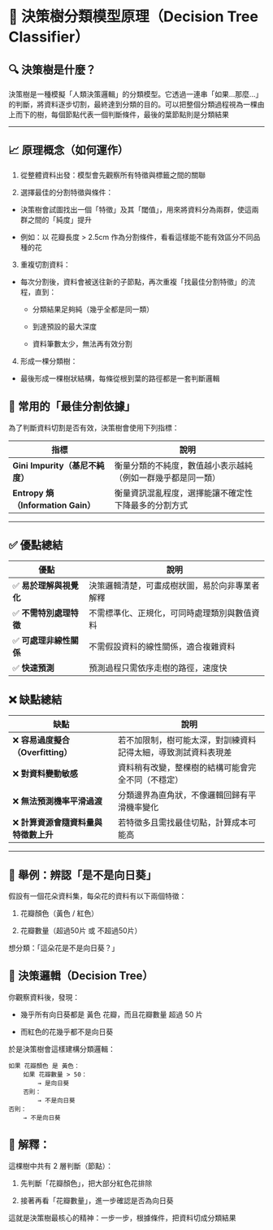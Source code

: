 # 🌳 決策樹分類模型原理（Decision Tree Classifier）

## 🔍 決策樹是什麼？

決策樹是一種模擬「人類決策邏輯」的分類模型。它透過一連串「如果...那麼...」的判斷，將資料逐步切割，最終達到分類的目的。可以把整個分類過程視為一棵由上而下的樹，每個節點代表一個判斷條件，最後的葉節點則是分類結果

---

## 📈 原理概念（如何運作）

1. 從整體資料出發：模型會先觀察所有特徵與標籤之間的關聯

2. 選擇最佳的分割特徵與條件：

- 決策樹會試圖找出一個「特徵」及其「閾值」，用來將資料分為兩群，使這兩群之間的「純度」提升

- 例如：以 花瓣長度 > 2.5cm 作為分割條件，看看這樣能不能有效區分不同品種的花

3. 重複切割資料：

- 每次分割後，資料會被送往新的子節點，再次重複「找最佳分割特徵」的流程，直到：

    - 分類結果足夠純（幾乎全都是同一類）

    - 到達預設的最大深度

    - 資料筆數太少，無法再有效分割

4. 形成一棵分類樹：

- 最後形成一棵樹狀結構，每條從根到葉的路徑都是一套判斷邏輯

## 📏 常用的「最佳分割依據」

為了判斷資料切割是否有效，決策樹會使用下列指標：

| 指標                              | 說明                             |
| ------------------------------- | ------------------------------ |
| **Gini Impurity（基尼不純度）**        | 衡量分類的不純度，數值越小表示越純（例如一群幾乎都是同一類） |
| **Entropy 熵（Information Gain）** | 衡量資訊混亂程度，選擇能讓不確定性下降最多的分割方式     |

---

## ✅ 優點總結

| 優點             | 說明                      |
| -------------- | ----------------------- |
| ✅ **易於理解與視覺化** | 決策邏輯清楚，可畫成樹狀圖，易於向非專業者解釋 |
| ✅ **不需特別處理特徵** | 不需標準化、正規化，可同時處理類別與數值資料  |
| ✅ **可處理非線性關係** | 不需假設資料的線性關係，適合複雜資料      |
| ✅ **快速預測**     | 預測過程只需依序走樹的路徑，速度快       |

## ❌ 缺點總結

| 缺點                        | 說明                              |
| ------------------------- | ------------------------------- |
| ❌ **容易過度擬合（Overfitting）** | 若不加限制，樹可能太深，對訓練資料記得太細，導致測試資料表現差 |
| ❌ **對資料變動敏感**             | 資料稍有改變，整棵樹的結構可能會完全不同（不穩定）       |
| ❌ **無法預測機率平滑過渡**          | 分類邊界為直角狀，不像邏輯回歸有平滑機率變化          |
| ❌ **計算資源會隨資料量與特徵數上升**     | 若特徵多且需找最佳切點，計算成本可能高             |

---

## 🌼 舉例：辨認「是不是向日葵」

假設有一個花朵資料集，每朵花的資料有以下兩個特徵：

1. 花瓣顏色（黃色 / 紅色）

2. 花瓣數量（超過50片 或 不超過50片）

想分類：「這朵花是不是向日葵？」

## 🧠 決策邏輯（Decision Tree）

你觀察資料後，發現：

- 幾乎所有向日葵都是 黃色 花瓣，而且花瓣數量 超過 50 片

- 而紅色的花幾乎都不是向日葵

於是決策樹會這樣建構分類邏輯：

```
如果 花瓣顏色 是 黃色：  
    如果 花瓣數量 > 50：  
        → 是向日葵  
    否則：  
        → 不是向日葵  
否則：  
    → 不是向日葵
```
## 📌 解釋：

這棵樹中共有 2 層判斷（節點）：

1. 先判斷「花瓣顏色」，把大部分紅色花排除

2. 接著再看「花瓣數量」，進一步確認是否為向日葵

這就是決策樹最核心的精神：一步一步，根據條件，把資料切成分類結果
